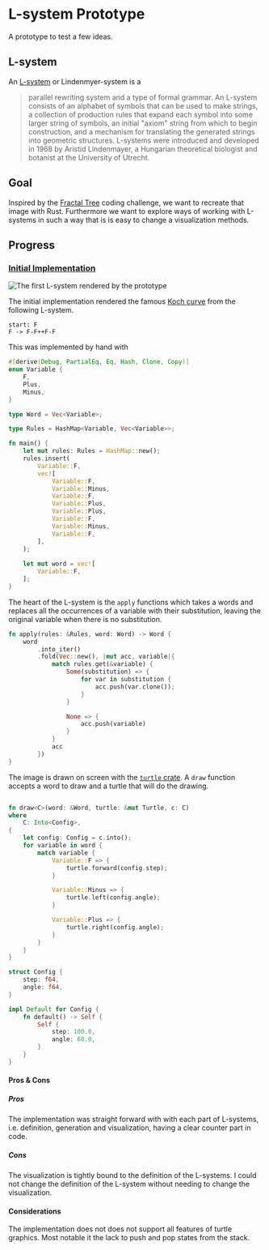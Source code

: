 # L-system Prototype
A prototype to test a few ideas.

## L-system
An [L-system][l-system] or Lindenmyer-system is a

> parallel rewriting system and a type of formal grammar. An L-system consists of an alphabet of symbols that can be used to make strings, a collection of production rules that expand each symbol into some larger string of symbols, an initial "axiom" string from which to begin construction, and a mechanism for translating the generated strings into geometric structures. L-systems were introduced and developed in 1968 by Aristid Lindenmayer, a Hungarian theoretical biologist and botanist at the University of Utrecht.

## Goal
Inspired by the [Fractal Tree][video] coding challenge, we want to recreate that image with Rust. Furthermore we want to explore ways of working with L-systems in such a way that is is easy to change a visualization methods.

## Progress
### [Initial Implementation](https://github.com/columbus-elst-connection/l-system-prototype/tree/3101fd714bff5284cec72f849bee3707d9570ca8)

![The first L-system rendered by the prototype](https://columbus-elst-connection.github.io/l-system-prototype/image/koch.png)

The initial implementation rendered the famous [Koch curve][koch] from the following L-system.

```plain
start: F
F -> F-F++F-F
```

This was implemented by hand with

```rust
#[derive(Debug, PartialEq, Eq, Hash, Clone, Copy)]
enum Variable {
    F,
    Plus,
    Minus,
}

type Word = Vec<Variable>;

type Rules = HashMap<Variable, Vec<Variable>>;

fn main() {
    let mut rules: Rules = HashMap::new();
    rules.insert(
        Variable::F,
        vec![
            Variable::F,
            Variable::Minus,
            Variable::F,
            Variable::Plus,
            Variable::Plus,
            Variable::F,
            Variable::Minus,
            Variable::F,
        ],
    );
    
    let mut word = vec![
        Variable::F,
    ];
}
```

The heart of the L-system is the `apply` functions which takes a words and replaces all the occurrences of a variable with their substitution, leaving the original variable when there is no substitution.

```rust
fn apply(rules: &Rules, word: Word) -> Word {
    word
        .into_iter()
        .fold(Vec::new(), |mut acc, variable|{
            match rules.get(&variable) {
                Some(substitution) => {
                    for var in substitution {
                        acc.push(var.clone());
                    }
                }

                None => {
                    acc.push(variable)
                }
            }
            acc
        })
}
```

The image is drawn on screen with the [`turtle` crate][turtle]. A `draw` function accepts a word to draw and a turtle that will do the drawing.

```rust

fn draw<C>(word: &Word, turtle: &mut Turtle, c: C)
where
    C: Into<Config>,
{
    let config: Config = c.into();
    for variable in word {
        match variable {
            Variable::F => {
                turtle.forward(config.step);
            }

            Variable::Minus => {
                turtle.left(config.angle);
            }

            Variable::Plus => {
                turtle.right(config.angle);
            }
        }
    }
}

struct Config {
    step: f64,
    angle: f64,
}

impl Default for Config {
    fn default() -> Self {
        Self {
            step: 100.0,
            angle: 60.0,
        }
    }
}
```

#### Pros & Cons
##### Pros
The implementation was straight forward with with each part of L-systems, i.e. definition, generation and visualization, having a clear counter part in code.

##### Cons
The visualization is tightly bound to the definition of the L-systems. I could not change the definition of the L-system without needing to change the visualization.

#### Considerations
The implementation does not does not support all features of turtle graphics. Most notable it the lack to push and pop states from the stack.

[l-system]: https://en.wikipedia.org/wiki/L-system
[video]: https://www.youtube.com/watch?v=E1B4UoSQMFw
[koch]: https://en.wikipedia.org/wiki/Koch_snowflake
[turtle]: https://turtle.rs/
